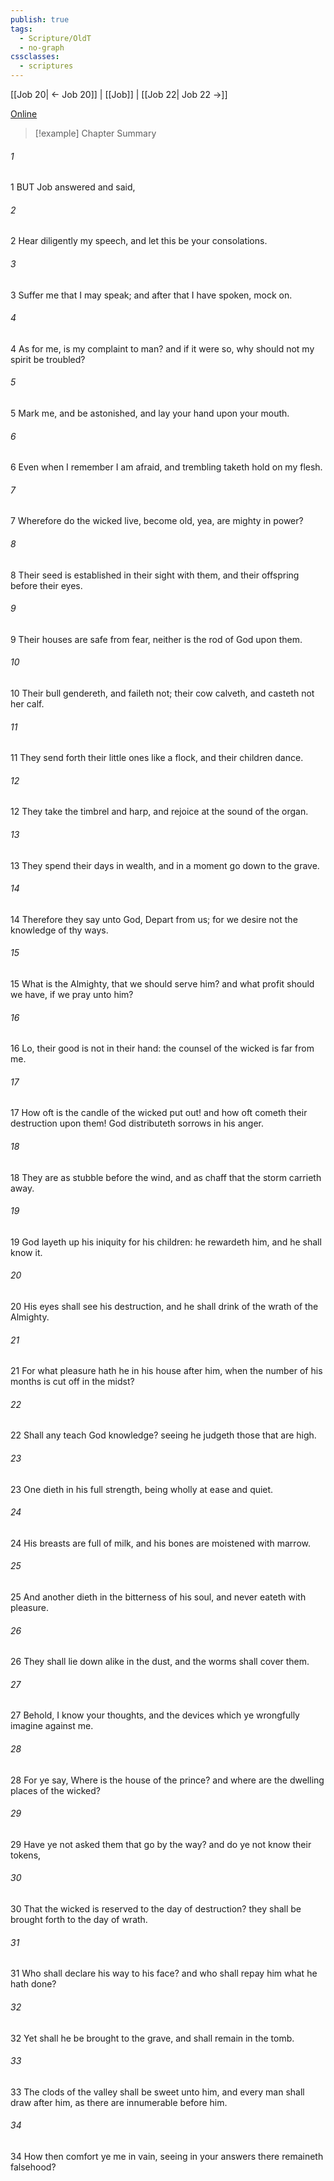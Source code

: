 ```yaml
---
publish: true
tags:
  - Scripture/OldT
  - no-graph
cssclasses:
  - scriptures
---
```

[[Job 20| ← Job 20]] | [[Job]] | [[Job 22| Job 22 →]]

[Online](https://churchofjesuschrist.org/study/scriptures/ot/job/21?lang=eng)

>[!example] Chapter Summary
>
###### 1
1 BUT Job answered and said,
###### 2
2 Hear diligently my speech, and let this be your consolations.
###### 3
3 Suffer me that I may speak; and after that I have spoken, mock on.
###### 4
4 As for me, is my complaint to man?  and if it were so, why should not my spirit be troubled?
###### 5
5 Mark me, and be astonished, and lay your hand upon your mouth.
###### 6
6 Even when I remember I am afraid, and trembling taketh hold on my flesh.
###### 7
7 Wherefore do the wicked live, become old, yea, are mighty in power?
###### 8
8 Their seed is established in their sight with them, and their offspring before their eyes.
###### 9
9 Their houses are safe from fear, neither is the rod of God upon them.
###### 10
10 Their bull gendereth, and faileth not; their cow calveth, and casteth not her calf.
###### 11
11 They send forth their little ones like a flock, and their children dance.
###### 12
12 They take the timbrel and harp, and rejoice at the sound of the organ.
###### 13
13 They spend their days in wealth, and in a moment go down to the grave.
###### 14
14 Therefore they say unto God, Depart from us; for we desire not the knowledge of thy ways.
###### 15
15 What is the Almighty, that we should serve him?  and what profit should we have, if we pray unto him?
###### 16
16 Lo, their good is not in their hand: the counsel of the wicked is far from me.
###### 17
17 How oft is the candle of the wicked put out!  and how oft cometh their destruction upon them!  God distributeth sorrows in his anger.
###### 18
18 They are as stubble before the wind, and as chaff that the storm carrieth away.
###### 19
19 God layeth up his iniquity for his children: he rewardeth him, and he shall know it.
###### 20
20 His eyes shall see his destruction, and he shall drink of the wrath of the Almighty.
###### 21
21 For what pleasure hath he in his house after him, when the number of his months is cut off in the midst?
###### 22
22 Shall any teach God knowledge?  seeing he judgeth those that are high.
###### 23
23 One dieth in his full strength, being wholly at ease and quiet.
###### 24
24 His breasts are full of milk, and his bones are moistened with marrow.
###### 25
25 And another dieth in the bitterness of his soul, and never eateth with pleasure.
###### 26
26 They shall lie down alike in the dust, and the worms shall cover them.
###### 27
27 Behold, I know your thoughts, and the devices which ye wrongfully imagine against me.
###### 28
28 For ye say, Where is the house of the prince?  and where are the dwelling places of the wicked?
###### 29
29 Have ye not asked them that go by the way?  and do ye not know their tokens,
###### 30
30 That the wicked is reserved to the day of destruction?  they shall be brought forth to the day of wrath.
###### 31
31 Who shall declare his way to his face?  and who shall repay him what he hath done?
###### 32
32 Yet shall he be brought to the grave, and shall remain in the tomb.
###### 33
33 The clods of the valley shall be sweet unto him, and every man shall draw after him, as there are innumerable before him.
###### 34
34 How then comfort ye me in vain, seeing in your answers there remaineth falsehood?



